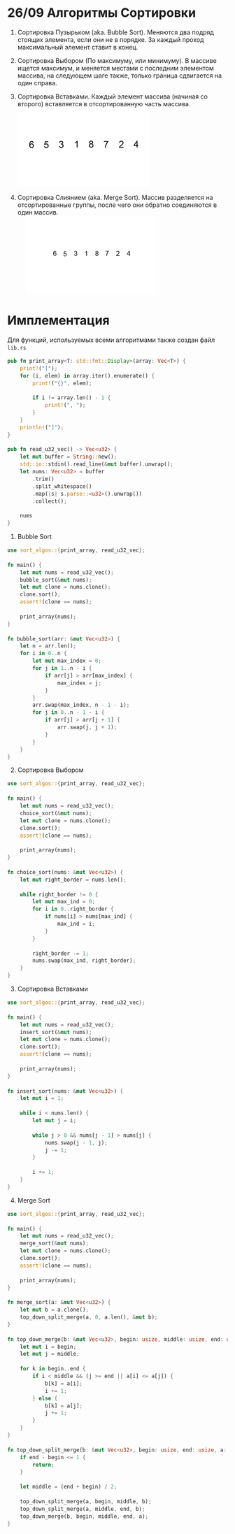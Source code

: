 # 26/09 Алгоритмы Сортировки   
   
1. Сортировка Пузырьком (aka. Bubble Sort). Меняются два подряд стоящих элемента, если они не в порядке. За каждый проход максимальный элемент ставит в конец.   
2. Сортировка Выбором (По максимуму, или минимуму). В массиве ищется максимум, и меняется местами с последним элементом массива, на следующем шаге также, только граница сдвигается на один справа.   
3. Сортировка Вставками. Каждый элемент массива (начиная со второго) вставляется в отсортированную часть массива.     
    ![Insertion-sort-example-300px.gif](files/insertion-sort-example-300px.gif)    
   
4. Сортировка Слиянием (aka. Merge Sort). Массив разделяется на отсортированные группы, после чего они обратно соединяются в один массив.   
  ![Merge-sort-example-300px.gif](files/merge-sort-example-300px.gif)    
    
# Имплементация   
Для функций, используемых всеми алгоритмами также создан файл `lib.rs`   
 
```rust
pub fn print_array<T: std::fmt::Display>(array: Vec<T>) {
    print!("[");
    for (i, elem) in array.iter().enumerate() {
        print!("{}", elem);

        if i != array.len() - 1 {
            print!(", ");
        }
    }
    println!("]");
}

pub fn read_u32_vec() -> Vec<u32> {
    let mut buffer = String::new();
    std::io::stdin().read_line(&mut buffer).unwrap();
    let nums: Vec<u32> = buffer
        .trim()
        .split_whitespace()
        .map(|s| s.parse::<u32>().unwrap())
        .collect();

    nums
}

```
   
1. Bubble Sort    
```rust
use sort_algos::{print_array, read_u32_vec};

fn main() {
    let mut nums = read_u32_vec();
    bubble_sort(&mut nums);
    let mut clone = nums.clone();
    clone.sort();
    assert!(clone == nums);

    print_array(nums);
}

fn bubble_sort(arr: &mut Vec<u32>) {
    let n = arr.len();
    for i in 0..n {
        let mut max_index = 0;
        for j in 1..n - i {
            if arr[j] > arr[max_index] {
                max_index = j;
            }
        }
        arr.swap(max_index, n - 1 - i);
        for j in 0..n - 1 - i {
            if arr[j] > arr[j + 1] {
                arr.swap(j, j + 1);
            }
        }
    }
}

```
   
2. Сортировка Выбором   
```rust
use sort_algos::{print_array, read_u32_vec};

fn main() {
    let mut nums = read_u32_vec();
    choice_sort(&mut nums);
    let mut clone = nums.clone();
    clone.sort();
    assert!(clone == nums);

    print_array(nums);
}

fn choice_sort(nums: &mut Vec<u32>) {
    let mut right_border = nums.len();

    while right_border != 0 {
        let mut max_ind = 0;
        for i in 0..right_border {
            if nums[i] > nums[max_ind] {
                max_ind = i;
            }
        }

        right_border -= 1;
        nums.swap(max_ind, right_border);
    }
}

```
3. Сортировка Вставками   
```rust
use sort_algos::{print_array, read_u32_vec};

fn main() {
    let mut nums = read_u32_vec();
    insert_sort(&mut nums);
    let mut clone = nums.clone();
    clone.sort();
    assert!(clone == nums);

    print_array(nums);
}

fn insert_sort(nums: &mut Vec<u32>) {
    let mut i = 1;

    while i < nums.len() {
        let mut j = i;

        while j > 0 && nums[j - 1] > nums[j] {
            nums.swap(j - 1, j);
            j -= 1;
        }

        i += 1;
    }
}

```
4. Merge Sort    
```rust
use sort_algos::{print_array, read_u32_vec};

fn main() {
    let mut nums = read_u32_vec();
    merge_sort(&mut nums);
    let mut clone = nums.clone();
    clone.sort();
    assert!(clone == nums);

    print_array(nums);
}

fn merge_sort(a: &mut Vec<u32>) {
    let mut b = a.clone();
    top_down_split_merge(a, 0, a.len(), &mut b);
}

fn top_down_merge(b: &mut Vec<u32>, begin: usize, middle: usize, end: usize, a: &mut Vec<u32>) {
    let mut i = begin;
    let mut j = middle;

    for k in begin..end {
        if i < middle && (j >= end || a[i] <= a[j]) {
            b[k] = a[i];
            i += 1;
        } else {
            b[k] = a[j];
            j += 1;
        }
    }
}

fn top_down_split_merge(b: &mut Vec<u32>, begin: usize, end: usize, a: &mut Vec<u32>) {
    if end - begin <= 1 {
        return;
    }

    let middle = (end + begin) / 2;

    top_down_split_merge(a, begin, middle, b);
    top_down_split_merge(a, middle, end, b);
    top_down_merge(b, begin, middle, end, a);
}
```
